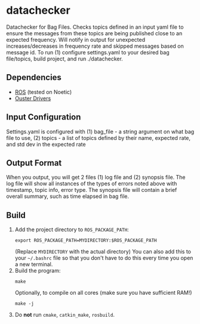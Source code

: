 # datachecker

Datachecker for Bag Files. Checks topics defined in an input yaml file to ensure the messages from these topics are being published close to an expected frequency. Will notify in output for unexpected increases/decreases in frequency rate and skipped messages based on message id. To run (1) configure settings.yaml to your desired bag file/topics, build project, and run ./datachecker. 

## Dependencies
- [ROS](http://wiki.ros.org/ROS/Installation) (tested on Noetic)
- [Ouster Drivers](https://github.com/ouster-lidar/ouster-ros)

## Input Configuration
Settings.yaml is configured with (1) bag_file - a string argument on what bag file to use, (2) topics - a list of topics defined by their name, expected rate, and std dev in the expected rate

## Output Format

When you output, you will get 2 files (1) log file and (2) synopsis file. The log file will show all instances of the types of errors noted above with timestamp, topic info, error type. The synopsis file will contain a brief overall summary, such as time elapsed in bag file. 

## Build

1. Add the project directory to `ROS_PACKAGE_PATH`:
    ```
    export ROS_PACKAGE_PATH=MYDIRECTORY:$ROS_PACKAGE_PATH
    ```
    (Replace `MYDIRECTORY` with the actual directory)
    You can also add this to your `~/.bashrc` file so that you don't have to do
    this every time you open a new terminal.
1. Build the program:
    ```
    make
    ```
    Optionally, to compile on all cores (make sure you have sufficient RAM!)
    ```
    make -j
    ```
1. Do **not** run `cmake`, `catkin_make`, `rosbuild`.